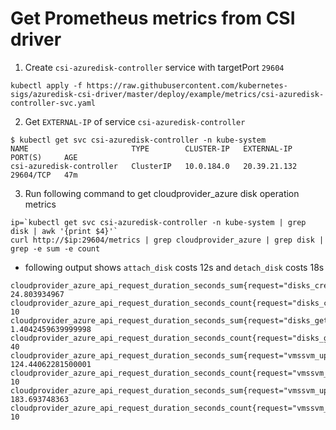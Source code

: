 # Get Prometheus metrics from CSI driver

1. Create `csi-azuredisk-controller` service with targetPort `29604`
```console
kubectl apply -f https://raw.githubusercontent.com/kubernetes-sigs/azuredisk-csi-driver/master/deploy/example/metrics/csi-azuredisk-controller-svc.yaml
```

2. Get `EXTERNAL-IP` of service `csi-azuredisk-controller`
```console
$ kubectl get svc csi-azuredisk-controller -n kube-system
NAME                       TYPE        CLUSTER-IP   EXTERNAL-IP   PORT(S)     AGE
csi-azuredisk-controller   ClusterIP   10.0.184.0   20.39.21.132  29604/TCP   47m
```

3. Run following command to get cloudprovider_azure disk operation metrics
```console
ip=`kubectl get svc csi-azuredisk-controller -n kube-system | grep disk | awk '{print $4}'`
curl http://$ip:29604/metrics | grep cloudprovider_azure | grep disk | grep -e sum -e count
```

 - following output shows `attach_disk` costs 12s and `detach_disk` costs 18s
```
cloudprovider_azure_api_request_duration_seconds_sum{request="disks_create_or_update",resource_group="xxx",source="",subscription_id="xxx"} 24.803934967
cloudprovider_azure_api_request_duration_seconds_count{request="disks_create_or_update",resource_group="xxx",source="",subscription_id="xxx"} 10
cloudprovider_azure_api_request_duration_seconds_sum{request="disks_get",resource_group="xxx",source="",subscription_id="xxx"} 1.4042459639999998
cloudprovider_azure_api_request_duration_seconds_count{request="disks_get",resource_group="xxx",source="",subscription_id="xxx"} 40
cloudprovider_azure_api_request_duration_seconds_sum{request="vmssvm_update",resource_group="xxx",source="attach_disk",subscription_id="xxx"} 124.44062281500001
cloudprovider_azure_api_request_duration_seconds_count{request="vmssvm_update",resource_group="xxx",source="attach_disk",subscription_id="xxx"} 10
cloudprovider_azure_api_request_duration_seconds_sum{request="vmssvm_update",resource_group="xxx",source="detach_disk",subscription_id="xxx"} 183.693748363
cloudprovider_azure_api_request_duration_seconds_count{request="vmssvm_update",resource_group="xxx",source="detach_disk",subscription_id="xxx"} 10
```
